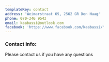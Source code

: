 ```yaml
---
templateKey: contact
address: 'Weimarstraat 69, 2562 GR Den Haag'
phone: 070-346 9543
email: kaabassi@outlook.com
facebook: 'https://www.facebook.com/kaabassi/'
---
```

### Contact info:

Please contact us if you have any questions
